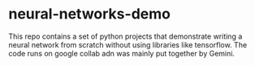 # neural-networks-demo

This repo contains a set of python projects that demonstrate writing a neural network from scratch
without using libraries like tensorflow.
The code runs on google collab adn was mainly put together by Gemini.
